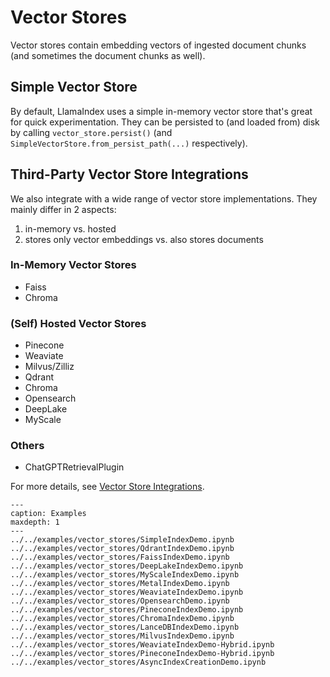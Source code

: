 # Vector Stores

Vector stores contain embedding vectors of ingested document chunks 
(and sometimes the document chunks as well).

## Simple Vector Store
By default, LlamaIndex uses a simple in-memory vector store that's great for quick experimentation.
They can be persisted to (and loaded from) disk by calling `vector_store.persist()` (and `SimpleVectorStore.from_persist_path(...)` respectively).

## Third-Party Vector Store Integrations
We also integrate with a wide range of vector store implementations. 
They mainly differ in 2 aspects:
1. in-memory vs. hosted
2. stores only vector embeddings vs. also stores documents

### In-Memory Vector Stores
* Faiss
* Chroma

### (Self) Hosted Vector Stores
* Pinecone
* Weaviate
* Milvus/Zilliz
* Qdrant
* Chroma
* Opensearch
* DeepLake
* MyScale

### Others
* ChatGPTRetrievalPlugin

For more details, see [Vector Store Integrations](/how_to/integrations/vector_stores.md).

```{toctree}
---
caption: Examples
maxdepth: 1
---
../../examples/vector_stores/SimpleIndexDemo.ipynb
../../examples/vector_stores/QdrantIndexDemo.ipynb
../../examples/vector_stores/FaissIndexDemo.ipynb
../../examples/vector_stores/DeepLakeIndexDemo.ipynb
../../examples/vector_stores/MyScaleIndexDemo.ipynb
../../examples/vector_stores/MetalIndexDemo.ipynb
../../examples/vector_stores/WeaviateIndexDemo.ipynb
../../examples/vector_stores/OpensearchDemo.ipynb
../../examples/vector_stores/PineconeIndexDemo.ipynb
../../examples/vector_stores/ChromaIndexDemo.ipynb
../../examples/vector_stores/LanceDBIndexDemo.ipynb
../../examples/vector_stores/MilvusIndexDemo.ipynb
../../examples/vector_stores/WeaviateIndexDemo-Hybrid.ipynb
../../examples/vector_stores/PineconeIndexDemo-Hybrid.ipynb
../../examples/vector_stores/AsyncIndexCreationDemo.ipynb
```

